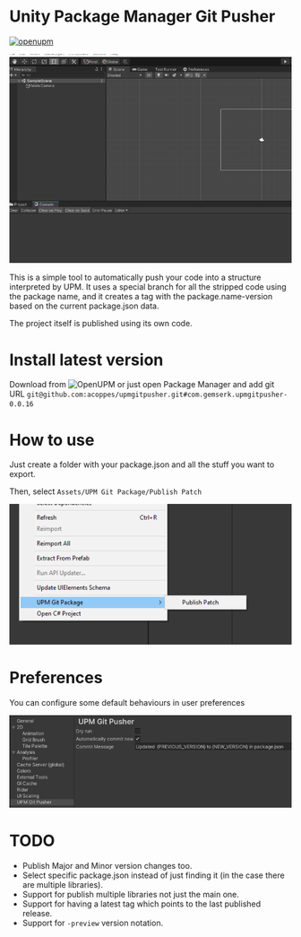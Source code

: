 # Unity Package Manager Git Pusher

[![openupm](https://img.shields.io/npm/v/com.gemserk.upmgitpusher?label=openupm&registry_uri=https://package.openupm.com)](https://openupm.com/packages/com.gemserk.upmgitpusher/)

![Demo](images/example.gif?raw=true "Demo")

This is a simple tool to automatically push your code into a structure interpreted by UPM. It uses a special branch for all the stripped code using the package name, and it creates a tag with the package.name-version based on the current package.json data.

The project itself is published using its own code.

# Install latest version

Download from ![OpenUPM](https://openupm.com/packages/com.gemserk.upmgitpusher/) or just open Package Manager and add git URL `git@github.com:acoppes/upmgitpusher.git#com.gemserk.upmgitpusher-0.0.16`

# How to use

Just create a folder with your package.json and all the stuff you want to export.

Then, select `Assets/UPM Git Package/Publish Patch`

![How to publish](images/menuitem.png?raw=true "How to publish")

# Preferences

You can configure some default behaviours in user preferences

![Configure](images/preferences.png?raw=true "Configure")

# TODO

* Publish Major and Minor version changes too.
* Select specific package.json instead of just finding it (in the case there are multiple libraries).
* Support for publish multiple libraries not just the main one.
* Support for having a latest tag which points to the last published release.
* Support for `-preview` version notation.